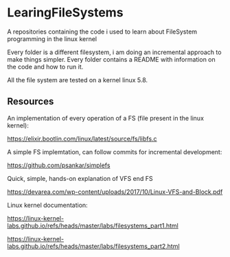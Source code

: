 # LearingFileSystems

A repositories containing the code i used to learn about FileSystem programming in the linux kernel

Every folder is a different filesystem, i am doing an incremental approach to make things simpler. Every folder contains a README with information on the code and how to run it.

All the file system are tested on a kernel linux 5.8.

## Resources

An implementation of every operation of a FS (file present in the linux kernel):

https://elixir.bootlin.com/linux/latest/source/fs/libfs.c

A simple FS implemtation, can follow commits for incremental development: 

https://github.com/psankar/simplefs

Quick, simple, hands-on explanation of VFS end FS

https://devarea.com/wp-content/uploads/2017/10/Linux-VFS-and-Block.pdf

Linux kernel documentation:

https://linux-kernel-labs.github.io/refs/heads/master/labs/filesystems_part1.html

https://linux-kernel-labs.github.io/refs/heads/master/labs/filesystems_part2.html
